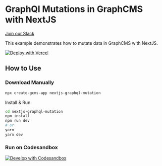 # GraphQl Mutations in GraphCMS with NextJS

[Join our Slack](https://slack.graphcms.com)

This example demonstrates how to mutate data in GraphCMS with NextJS.

[![Deploy with Vercel](https://vercel.com/button)](https://vercel.com/import/project?template=https://github.com/GraphCMS/graphcms-examples/tree/master/nextjs-graphql-mutation)

## How to Use

### Download Manually

```bash
npx create-gcms-app nextjs-graphql-mutation
```

Install & Run:

```bash
cd nextjs-graphql-mutation
npm install
npm run dev
# or
yarn
yarn dev
```

### Run on Codesandbox

[![Develop with Codesandbox](https://codesandbox.io/static/img/play-codesandbox.svg)](https://codesandbox.io/s/github/GraphCMS/graphcms-examples/tree/master/nextjs-graphql-mutation)
